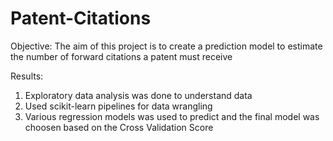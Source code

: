 # Patent-Citations
Objective: The aim of this project is to create a prediction model to estimate the number of forward citations a patent must receive

Results:
1. Exploratory data analysis was done to understand data 
2. Used scikit-learn pipelines for data wrangling
3. Various regression models was used to predict and the final model was choosen based on the Cross Validation Score
